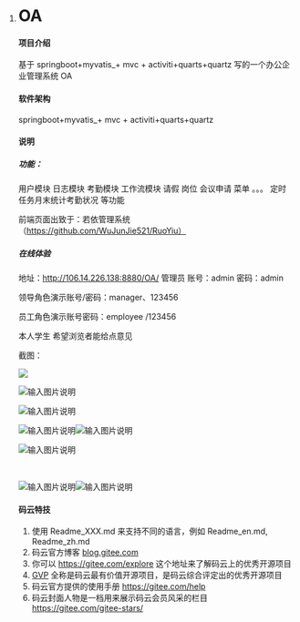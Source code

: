 1. # OA

   #### 项目介绍

   基于 springboot+myvatis_+ mvc + activiti+quarts+quartz 写的一个办公企业管理系统 OA

   #### 软件架构

   springboot+myvatis_+ mvc + activiti+quarts+quartz

   #### 说明

   ##### 功能：

   用户模块 日志模块 考勤模块 工作流模块 请假 岗位 会议申请 菜单 。。。 定时任务月末统计考勤状况 等功能

   前端页面出致于：若依管理系统（https://github.com/WuJunJie521/RuoYiu）

   ##### 在线体验

   地址：<http://106.14.226.138:8880/OA/> 管理员 账号：admin 密码：admin

   领导角色演示账号/密码：manager、123456

   员工角色演示账号密码：employee /123456

   本人学生 希望浏览者能给点意见

   截图：

   ![](F:\win桌面文件\Desktop\TIM截图20181020215618.png)

   ![输入图片说明](https://images.gitee.com/uploads/images/2018/1009/160612_c1838f04_1950427.png)

   ![输入图片说明](https://images.gitee.com/uploads/images/2018/1009/160618_3eb2697c_1950427.png)

   ![输入图片说明](https://images.gitee.com/uploads/images/2018/1009/160623_ebb47b4c_1950427.png)![输入图片说明](https://images.gitee.com/uploads/images/2018/1009/160630_3e20f629_1950427.png)

   ![输入图片说明](https://images.gitee.com/uploads/images/2018/1009/160639_3e04cc7d_1950427.png)

   ​

   ![输入图片说明](https://images.gitee.com/uploads/images/2018/1009/160647_06e351a8_1950427.png)![输入图片说明](https://images.gitee.com/uploads/images/2018/1009/160652_86ac4442_1950427.png)

   #### 码云特技

   1. 使用 Readme_XXX.md 来支持不同的语言，例如 Readme_en.md, Readme_zh.md
   2. 码云官方博客 [blog.gitee.com](https://blog.gitee.com/)
   3. 你可以 <https://gitee.com/explore> 这个地址来了解码云上的优秀开源项目
   4. [GVP](https://gitee.com/gvp) 全称是码云最有价值开源项目，是码云综合评定出的优秀开源项目
   5. 码云官方提供的使用手册 <https://gitee.com/help>
   6. 码云封面人物是一档用来展示码云会员风采的栏目 <https://gitee.com/gitee-stars/>
